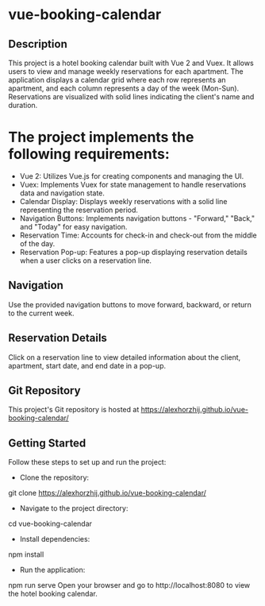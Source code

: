 # vue-booking-calendar

## Description

This project is a hotel booking calendar built with Vue 2 and Vuex. It allows users to view and manage weekly reservations for each apartment. The application displays a calendar grid where each row represents an apartment, and each column represents a day of the week (Mon-Sun). Reservations are visualized with solid lines indicating the client's name and duration.

# The project implements the following requirements:

- Vue 2: Utilizes Vue.js for creating components and managing the UI.
- Vuex: Implements Vuex for state management to handle reservations data and navigation state.
- Calendar Display: Displays weekly reservations with a solid line representing the reservation period.
- Navigation Buttons: Implements navigation buttons - "Forward," "Back," and "Today" for easy navigation.
- Reservation Time: Accounts for check-in and check-out from the middle of the day.
- Reservation Pop-up: Features a pop-up displaying reservation details when a user clicks on a reservation line.

## Navigation
Use the provided navigation buttons to move forward, backward, or return to the current week.

## Reservation Details
Click on a reservation line to view detailed information about the client, apartment, start date, and end date in a pop-up.

## Git Repository
This project's Git repository is hosted at https://alexhorzhij.github.io/vue-booking-calendar/

## Getting Started
Follow these steps to set up and run the project:

- Clone the repository:

git clone https://alexhorzhij.github.io/vue-booking-calendar/

- Navigate to the project directory:

cd vue-booking-calendar

- Install dependencies:

npm install

- Run the application:

npm run serve
Open your browser and go to http://localhost:8080 to view the hotel booking calendar.

